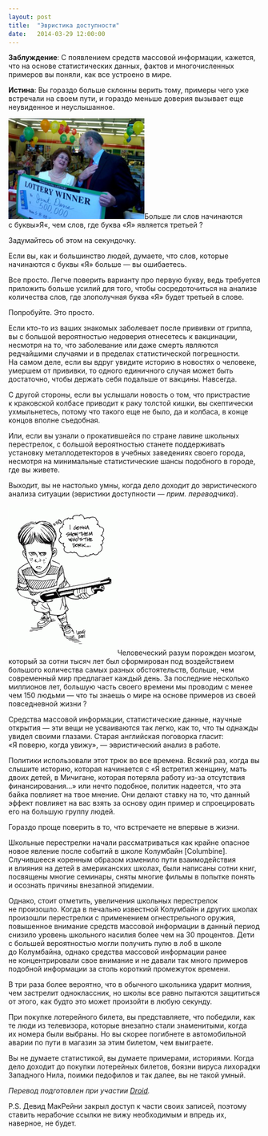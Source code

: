 ```yaml
---
layout: post
title:  "Эвристика доступности"
date:   2014-03-29 12:00:00
---
```

<p><strong>Заблуждение</strong>: С появлением средств массовой информации, кажется, что на основе статистических данных, фактов и многочисленных примеров вы поняли, как все устроено в мире.</p>
<p><strong>Истина</strong>: Вы гораздо больше склонны верить тому, примеры чего уже встречали на своем пути, и гораздо меньше доверия вызывает еще неувиденное и неуслышанное.</p>
<p><a rel="attachment wp-att-480" href="https://web.archive.org/web/20140329085612/http://youarenotsosmart.ru/2012/02/availability-heuristic/michael-fernandezthe-patriot-news/"><img height="201" width="272" alt="" src="/img/availability-heuristic/large_LOTTERY_WINNER-300x221.jpg" title="MICHAEL FERNANDEZ/The Patriot-News" class="alignleft size-medium wp-image-480" /></a>Больше ли слов начинаются с буквы»Я«, чем слов, где буква «Я» является третьей ?</p>
<p>Задумайтесь об этом на секундочку.</p>
<p>Если вы, как и большинство людей, думаете, что слов, которые начинаются с буквы «Я» больше — вы ошибаетесь.</p>
<p><span id="more-476"></span>Все просто. Легче поверить варианту про первую букву, ведь требуется приложить больше усилий для того, чтобы сосредоточиться на анализе количества слов, где злополучная буква «Я» будет третьей в слове.</p>
<p>Попробуйте. Это просто.</p>
<p>Если кто-то из ваших знакомых заболевает после прививки от гриппа, вы с большой вероятностью недоверия отнесетесь к вакцинации, несмотря на то, что заболевание или даже смерть являются редчайшими случаями и в пределах статистической погрешности. На самом деле, если вы вдруг увидите историю в новостях о человеке, умершем от прививки, то одного единичного случая может быть достаточно, чтобы держать себя подальше от вакцины. Навсегда.</p>
<p>С другой стороны, если вы услышали новость о том, что пристрастие к краковской колбасе приводит к раку толстой кишки, вы скептически ухмыльнетесь, потому что такого еще не было, да и колбаса, в конце концов вполне съедобная.</p>
<p>Или, если вы узнали о прокатившейся по стране лавине школьных перестрелок, с большой вероятностью станете поддерживать установку металлодетекторов в учебных заведениях своего города, несмотря на минимальные статистические шансы подобного в городе, где вы живете.</p>
<p>Выходит, вы не настолько умны, когда дело доходит до эвристического анализа ситуации (эвристики доступности — <em>прим. переводчика</em>).</p>
<p><a rel="attachment wp-att-481" href="https://web.archive.org/web/20140329085612/http://youarenotsosmart.ru/2012/02/availability-heuristic/latuff5/"><img height="300" width="218" alt="" src="/img/availability-heuristic/latuff5-218x300.gif" title="latuff5" class="alignright size-medium wp-image-481" /></a>Человеческий разум порожден мозгом, который за сотни тысяч лет был сформирован под воздействием большого количества самых разных обстоятельств, больше, чем современный мир предлагает каждый день. За последние несколько миллионов лет, большую часть своего времени мы проводим с менее чем 150 людьми — что ты знаешь о мире на основе примеров из своей повседневной жизни ?</p>
<p>Средства массовой информации, статистические данные, научные открытия — эти вещи не усваиваются так легко, как то, что ты однажды увидел своими глазами. Старая английская поговорка гласит: «Я поверю, когда увижу», — эвристический анализ в работе.</p>
<p>Политики использовали этот трюк во все времена. Всякий раз, когда вы слышите историю, которая начинается с «Я встретил женщину, мать двоих детей, в Мичигане, которая потеряла работу из-за отсутствия финансирования…» или нечто подобное, политик надеется, что эта байка повлияет на твое мнение. Они делают ставку на то, что данный эффект повлияет на вас взять за основу один пример и спроецировать его на большую группу людей.</p>
<p>Гораздо проще поверить в то, что встречаете не впервые в жизни.</p>
<p>Школьные перестрелки начали рассматриваться как крайне опасное новое явление после событий в школе Колумбайн [Columbine]. Случившееся коренным образом изменило пути взаимодействия и влияния на детей в американских школах, были написаны сотни книг, посвящены многие семинары, сняты многие фильмы в попытке понять и осознать причины внезапной эпидемии.</p>
<p>Однако, стоит отметить, увеличения школьных перестрелок не произошло. Когда в печально известной Колумбайн и других школах произошли перестрелки с применением огнестрельного оружия, повышенное внимание средств массовой информации в данный период снизило уровень школьного насилия более чем на 30 процентов. Дети с большей вероятностью могли получить пулю в лоб в школе до Колумбайна, однако средства массовой информации ранее не концентрировали свое внимание и не давали так много примеров подобной информации за столь короткий промежуток времени.</p>
<p>В три раза более вероятно, что в обычного школьника ударит молния, чем застрелит одноклассник, но школы все равно пытаются защититься от этого, как будто это может произойти в любую секунду.</p>
<p>При покупке лотерейного билета, вы представляете, что победили, как те люди из телевизора, которые внезапно стали знаменитыми, когда их номера были выбраны. Но вы скорее погибнете в автомобильной аварии по пути в магазин за этим билетом, чем выиграете.</p>
<p>Вы не думаете статистикой, вы думаете примерами, историями. Когда дело доходит до покупки лотерейных билетов, боязни вируса лихорадки Западного Нила, поимки педофилов и так далее, вы не такой умный.</p>
<p><em>Перевод подготовлен при участии <a href="https://web.archive.org/web/20140329085612/http://vk.com/mortido">Droid</a>.</em></p>
<p>P.S. Девид МакРейни закрыл доступ к части своих записей, поэтому ставить нерабочие ссылки не вижу необходимым и впредь их, наверное, не будет.</p>
